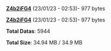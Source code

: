 [**Z4b2iFG4**](/data/Z4b2iFG4.txt) (23/01/23 - 02:53)- 977 bytes

[**Z4b2iFG4**](/data/Z4b2iFG4.txt) (23/01/23 - 02:53)- 977 bytes

**Total Datas**: 5944

**Total Size**: 34.94 MB / 34.9 MB